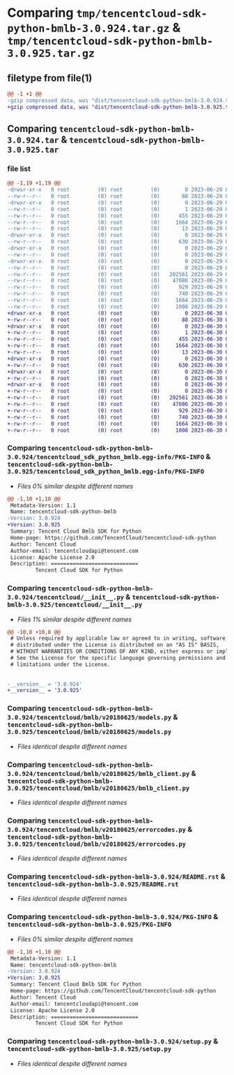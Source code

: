 # Comparing `tmp/tencentcloud-sdk-python-bmlb-3.0.924.tar.gz` & `tmp/tencentcloud-sdk-python-bmlb-3.0.925.tar.gz`

## filetype from file(1)

```diff
@@ -1 +1 @@
-gzip compressed data, was "dist/tencentcloud-sdk-python-bmlb-3.0.924.tar", last modified: Thu Jun 29 00:24:38 2023, max compression
+gzip compressed data, was "dist/tencentcloud-sdk-python-bmlb-3.0.925.tar", last modified: Fri Jun 30 02:01:05 2023, max compression
```

## Comparing `tencentcloud-sdk-python-bmlb-3.0.924.tar` & `tencentcloud-sdk-python-bmlb-3.0.925.tar`

### file list

```diff
@@ -1,19 +1,19 @@
-drwxr-xr-x   0 root         (0) root         (0)        0 2023-06-29 00:24:38.000000 tencentcloud-sdk-python-bmlb-3.0.924/
--rw-r--r--   0 root         (0) root         (0)       88 2023-06-29 00:24:38.000000 tencentcloud-sdk-python-bmlb-3.0.924/setup.cfg
-drwxr-xr-x   0 root         (0) root         (0)        0 2023-06-29 00:24:38.000000 tencentcloud-sdk-python-bmlb-3.0.924/tencentcloud_sdk_python_bmlb.egg-info/
--rw-r--r--   0 root         (0) root         (0)        1 2023-06-29 00:24:38.000000 tencentcloud-sdk-python-bmlb-3.0.924/tencentcloud_sdk_python_bmlb.egg-info/dependency_links.txt
--rw-r--r--   0 root         (0) root         (0)      455 2023-06-29 00:24:38.000000 tencentcloud-sdk-python-bmlb-3.0.924/tencentcloud_sdk_python_bmlb.egg-info/SOURCES.txt
--rw-r--r--   0 root         (0) root         (0)     1664 2023-06-29 00:24:38.000000 tencentcloud-sdk-python-bmlb-3.0.924/tencentcloud_sdk_python_bmlb.egg-info/PKG-INFO
--rw-r--r--   0 root         (0) root         (0)       13 2023-06-29 00:24:38.000000 tencentcloud-sdk-python-bmlb-3.0.924/tencentcloud_sdk_python_bmlb.egg-info/top_level.txt
-drwxr-xr-x   0 root         (0) root         (0)        0 2023-06-29 00:24:38.000000 tencentcloud-sdk-python-bmlb-3.0.924/tencentcloud/
--rw-r--r--   0 root         (0) root         (0)      630 2023-06-29 00:24:38.000000 tencentcloud-sdk-python-bmlb-3.0.924/tencentcloud/__init__.py
-drwxr-xr-x   0 root         (0) root         (0)        0 2023-06-29 00:24:38.000000 tencentcloud-sdk-python-bmlb-3.0.924/tencentcloud/bmlb/
--rw-r--r--   0 root         (0) root         (0)        0 2023-06-29 00:24:38.000000 tencentcloud-sdk-python-bmlb-3.0.924/tencentcloud/bmlb/__init__.py
-drwxr-xr-x   0 root         (0) root         (0)        0 2023-06-29 00:24:38.000000 tencentcloud-sdk-python-bmlb-3.0.924/tencentcloud/bmlb/v20180625/
--rw-r--r--   0 root         (0) root         (0)        0 2023-06-29 00:24:38.000000 tencentcloud-sdk-python-bmlb-3.0.924/tencentcloud/bmlb/v20180625/__init__.py
--rw-r--r--   0 root         (0) root         (0)   202561 2023-06-29 00:24:38.000000 tencentcloud-sdk-python-bmlb-3.0.924/tencentcloud/bmlb/v20180625/models.py
--rw-r--r--   0 root         (0) root         (0)    47086 2023-06-29 00:24:38.000000 tencentcloud-sdk-python-bmlb-3.0.924/tencentcloud/bmlb/v20180625/bmlb_client.py
--rw-r--r--   0 root         (0) root         (0)      929 2023-06-29 00:24:38.000000 tencentcloud-sdk-python-bmlb-3.0.924/tencentcloud/bmlb/v20180625/errorcodes.py
--rw-r--r--   0 root         (0) root         (0)      740 2023-06-29 00:24:38.000000 tencentcloud-sdk-python-bmlb-3.0.924/README.rst
--rw-r--r--   0 root         (0) root         (0)     1664 2023-06-29 00:24:38.000000 tencentcloud-sdk-python-bmlb-3.0.924/PKG-INFO
--rw-r--r--   0 root         (0) root         (0)     1008 2023-06-29 00:24:38.000000 tencentcloud-sdk-python-bmlb-3.0.924/setup.py
+drwxr-xr-x   0 root         (0) root         (0)        0 2023-06-30 02:01:05.000000 tencentcloud-sdk-python-bmlb-3.0.925/
+-rw-r--r--   0 root         (0) root         (0)       88 2023-06-30 02:01:05.000000 tencentcloud-sdk-python-bmlb-3.0.925/setup.cfg
+drwxr-xr-x   0 root         (0) root         (0)        0 2023-06-30 02:01:05.000000 tencentcloud-sdk-python-bmlb-3.0.925/tencentcloud_sdk_python_bmlb.egg-info/
+-rw-r--r--   0 root         (0) root         (0)        1 2023-06-30 02:01:05.000000 tencentcloud-sdk-python-bmlb-3.0.925/tencentcloud_sdk_python_bmlb.egg-info/dependency_links.txt
+-rw-r--r--   0 root         (0) root         (0)      455 2023-06-30 02:01:05.000000 tencentcloud-sdk-python-bmlb-3.0.925/tencentcloud_sdk_python_bmlb.egg-info/SOURCES.txt
+-rw-r--r--   0 root         (0) root         (0)     1664 2023-06-30 02:01:05.000000 tencentcloud-sdk-python-bmlb-3.0.925/tencentcloud_sdk_python_bmlb.egg-info/PKG-INFO
+-rw-r--r--   0 root         (0) root         (0)       13 2023-06-30 02:01:05.000000 tencentcloud-sdk-python-bmlb-3.0.925/tencentcloud_sdk_python_bmlb.egg-info/top_level.txt
+drwxr-xr-x   0 root         (0) root         (0)        0 2023-06-30 02:01:05.000000 tencentcloud-sdk-python-bmlb-3.0.925/tencentcloud/
+-rw-r--r--   0 root         (0) root         (0)      630 2023-06-30 02:01:05.000000 tencentcloud-sdk-python-bmlb-3.0.925/tencentcloud/__init__.py
+drwxr-xr-x   0 root         (0) root         (0)        0 2023-06-30 02:01:05.000000 tencentcloud-sdk-python-bmlb-3.0.925/tencentcloud/bmlb/
+-rw-r--r--   0 root         (0) root         (0)        0 2023-06-30 02:01:05.000000 tencentcloud-sdk-python-bmlb-3.0.925/tencentcloud/bmlb/__init__.py
+drwxr-xr-x   0 root         (0) root         (0)        0 2023-06-30 02:01:05.000000 tencentcloud-sdk-python-bmlb-3.0.925/tencentcloud/bmlb/v20180625/
+-rw-r--r--   0 root         (0) root         (0)        0 2023-06-30 02:01:05.000000 tencentcloud-sdk-python-bmlb-3.0.925/tencentcloud/bmlb/v20180625/__init__.py
+-rw-r--r--   0 root         (0) root         (0)   202561 2023-06-30 02:01:05.000000 tencentcloud-sdk-python-bmlb-3.0.925/tencentcloud/bmlb/v20180625/models.py
+-rw-r--r--   0 root         (0) root         (0)    47086 2023-06-30 02:01:05.000000 tencentcloud-sdk-python-bmlb-3.0.925/tencentcloud/bmlb/v20180625/bmlb_client.py
+-rw-r--r--   0 root         (0) root         (0)      929 2023-06-30 02:01:05.000000 tencentcloud-sdk-python-bmlb-3.0.925/tencentcloud/bmlb/v20180625/errorcodes.py
+-rw-r--r--   0 root         (0) root         (0)      740 2023-06-30 02:01:05.000000 tencentcloud-sdk-python-bmlb-3.0.925/README.rst
+-rw-r--r--   0 root         (0) root         (0)     1664 2023-06-30 02:01:05.000000 tencentcloud-sdk-python-bmlb-3.0.925/PKG-INFO
+-rw-r--r--   0 root         (0) root         (0)     1008 2023-06-30 02:01:05.000000 tencentcloud-sdk-python-bmlb-3.0.925/setup.py
```

### Comparing `tencentcloud-sdk-python-bmlb-3.0.924/tencentcloud_sdk_python_bmlb.egg-info/PKG-INFO` & `tencentcloud-sdk-python-bmlb-3.0.925/tencentcloud_sdk_python_bmlb.egg-info/PKG-INFO`

 * *Files 0% similar despite different names*

```diff
@@ -1,10 +1,10 @@
 Metadata-Version: 1.1
 Name: tencentcloud-sdk-python-bmlb
-Version: 3.0.924
+Version: 3.0.925
 Summary: Tencent Cloud Bmlb SDK for Python
 Home-page: https://github.com/TencentCloud/tencentcloud-sdk-python
 Author: Tencent Cloud
 Author-email: tencentcloudapi@tencent.com
 License: Apache License 2.0
 Description: ============================
         Tencent Cloud SDK for Python
```

### Comparing `tencentcloud-sdk-python-bmlb-3.0.924/tencentcloud/__init__.py` & `tencentcloud-sdk-python-bmlb-3.0.925/tencentcloud/__init__.py`

 * *Files 1% similar despite different names*

```diff
@@ -10,8 +10,8 @@
 # Unless required by applicable law or agreed to in writing, software
 # distributed under the License is distributed on an "AS IS" BASIS,
 # WITHOUT WARRANTIES OR CONDITIONS OF ANY KIND, either express or implied.
 # See the License for the specific language governing permissions and
 # limitations under the License.
 
 
-__version__ = '3.0.924'
+__version__ = '3.0.925'
```

### Comparing `tencentcloud-sdk-python-bmlb-3.0.924/tencentcloud/bmlb/v20180625/models.py` & `tencentcloud-sdk-python-bmlb-3.0.925/tencentcloud/bmlb/v20180625/models.py`

 * *Files identical despite different names*

### Comparing `tencentcloud-sdk-python-bmlb-3.0.924/tencentcloud/bmlb/v20180625/bmlb_client.py` & `tencentcloud-sdk-python-bmlb-3.0.925/tencentcloud/bmlb/v20180625/bmlb_client.py`

 * *Files identical despite different names*

### Comparing `tencentcloud-sdk-python-bmlb-3.0.924/tencentcloud/bmlb/v20180625/errorcodes.py` & `tencentcloud-sdk-python-bmlb-3.0.925/tencentcloud/bmlb/v20180625/errorcodes.py`

 * *Files identical despite different names*

### Comparing `tencentcloud-sdk-python-bmlb-3.0.924/README.rst` & `tencentcloud-sdk-python-bmlb-3.0.925/README.rst`

 * *Files identical despite different names*

### Comparing `tencentcloud-sdk-python-bmlb-3.0.924/PKG-INFO` & `tencentcloud-sdk-python-bmlb-3.0.925/PKG-INFO`

 * *Files 0% similar despite different names*

```diff
@@ -1,10 +1,10 @@
 Metadata-Version: 1.1
 Name: tencentcloud-sdk-python-bmlb
-Version: 3.0.924
+Version: 3.0.925
 Summary: Tencent Cloud Bmlb SDK for Python
 Home-page: https://github.com/TencentCloud/tencentcloud-sdk-python
 Author: Tencent Cloud
 Author-email: tencentcloudapi@tencent.com
 License: Apache License 2.0
 Description: ============================
         Tencent Cloud SDK for Python
```

### Comparing `tencentcloud-sdk-python-bmlb-3.0.924/setup.py` & `tencentcloud-sdk-python-bmlb-3.0.925/setup.py`

 * *Files identical despite different names*

